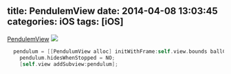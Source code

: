title: PendulemView
date: 2014-04-08 13:03:45
categories: iOS
tags: [iOS]
---
[PendulemView](https://github.com/zt1991616/PendulemView)
![](https://github.com/zt1991616/blog/raw/master/Image/14040801.gif)

```objective-c
  pendulum = [[PendulumView alloc] initWithFrame:self.view.bounds ballColor:ballColor ballDiameter:35];
    pendulum.hidesWhenStopped = NO;
    [self.view addSubview:pendulum];
```